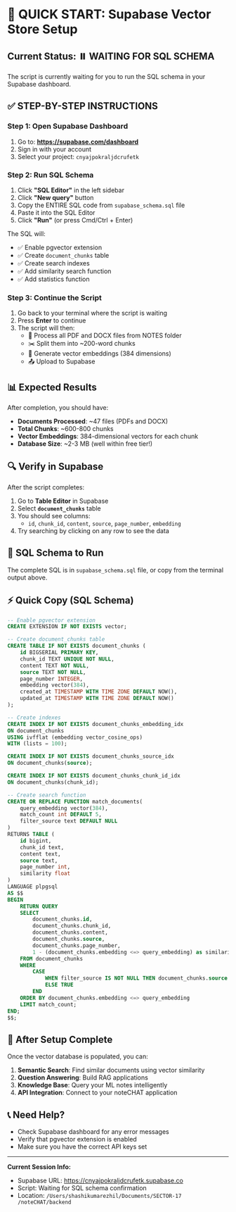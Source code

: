 # 🚀 QUICK START: Supabase Vector Store Setup

## Current Status: ⏸️ WAITING FOR SQL SCHEMA

The script is currently waiting for you to run the SQL schema in your Supabase dashboard.

## ✅ STEP-BY-STEP INSTRUCTIONS

### Step 1: Open Supabase Dashboard

1. Go to: **https://supabase.com/dashboard**
2. Sign in with your account
3. Select your project: `cnyajpokraljdcrufetk`

### Step 2: Run SQL Schema

1. Click **"SQL Editor"** in the left sidebar
2. Click **"New query"** button
3. Copy the ENTIRE SQL code from `supabase_schema.sql` file
4. Paste it into the SQL Editor
5. Click **"Run"** (or press Cmd/Ctrl + Enter)

The SQL will:

- ✅ Enable pgvector extension
- ✅ Create `document_chunks` table
- ✅ Create search indexes
- ✅ Add similarity search function
- ✅ Add statistics function

### Step 3: Continue the Script

1. Go back to your terminal where the script is waiting
2. Press **Enter** to continue
3. The script will then:
   - 📄 Process all PDF and DOCX files from NOTES folder
   - ✂️ Split them into ~200-word chunks
   - 🧠 Generate vector embeddings (384 dimensions)
   - 📤 Upload to Supabase

## 📊 Expected Results

After completion, you should have:

- **Documents Processed**: ~47 files (PDFs and DOCX)
- **Total Chunks**: ~600-800 chunks
- **Vector Embeddings**: 384-dimensional vectors for each chunk
- **Database Size**: ~2-3 MB (well within free tier!)

## 🔍 Verify in Supabase

After the script completes:

1. Go to **Table Editor** in Supabase
2. Select **`document_chunks`** table
3. You should see columns:
   - `id`, `chunk_id`, `content`, `source`, `page_number`, `embedding`
4. Try searching by clicking on any row to see the data

## 📝 SQL Schema to Run

The complete SQL is in `supabase_schema.sql` file, or copy from the terminal output above.

## ⚡ Quick Copy (SQL Schema)

```sql
-- Enable pgvector extension
CREATE EXTENSION IF NOT EXISTS vector;

-- Create document_chunks table
CREATE TABLE IF NOT EXISTS document_chunks (
    id BIGSERIAL PRIMARY KEY,
    chunk_id TEXT UNIQUE NOT NULL,
    content TEXT NOT NULL,
    source TEXT NOT NULL,
    page_number INTEGER,
    embedding vector(384),
    created_at TIMESTAMP WITH TIME ZONE DEFAULT NOW(),
    updated_at TIMESTAMP WITH TIME ZONE DEFAULT NOW()
);

-- Create indexes
CREATE INDEX IF NOT EXISTS document_chunks_embedding_idx
ON document_chunks
USING ivfflat (embedding vector_cosine_ops)
WITH (lists = 100);

CREATE INDEX IF NOT EXISTS document_chunks_source_idx
ON document_chunks(source);

CREATE INDEX IF NOT EXISTS document_chunks_chunk_id_idx
ON document_chunks(chunk_id);

-- Create search function
CREATE OR REPLACE FUNCTION match_documents(
    query_embedding vector(384),
    match_count int DEFAULT 5,
    filter_source text DEFAULT NULL
)
RETURNS TABLE (
    id bigint,
    chunk_id text,
    content text,
    source text,
    page_number int,
    similarity float
)
LANGUAGE plpgsql
AS $$
BEGIN
    RETURN QUERY
    SELECT
        document_chunks.id,
        document_chunks.chunk_id,
        document_chunks.content,
        document_chunks.source,
        document_chunks.page_number,
        1 - (document_chunks.embedding <=> query_embedding) as similarity
    FROM document_chunks
    WHERE
        CASE
            WHEN filter_source IS NOT NULL THEN document_chunks.source = filter_source
            ELSE TRUE
        END
    ORDER BY document_chunks.embedding <=> query_embedding
    LIMIT match_count;
END;
$$;
```

## 🎯 After Setup Complete

Once the vector database is populated, you can:

1. **Semantic Search**: Find similar documents using vector similarity
2. **Question Answering**: Build RAG applications
3. **Knowledge Base**: Query your ML notes intelligently
4. **API Integration**: Connect to your noteCHAT application

## 📞 Need Help?

- Check Supabase dashboard for any error messages
- Verify that pgvector extension is enabled
- Make sure you have the correct API keys set

---

**Current Session Info:**

- Supabase URL: https://cnyajpokraljdcrufetk.supabase.co
- Script: Waiting for SQL schema confirmation
- Location: `/Users/shashikumarezhil/Documents/SECTOR-17 /noteCHAT/backend`
